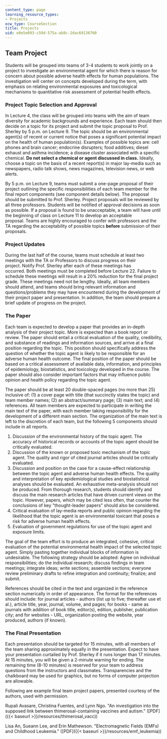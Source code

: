 ```yaml
---
content_type: page
learning_resource_types:
- Projects
ocw_type: CourseSection
title: Projects
uid: e0e5e093-c59d-575a-ab8c-2dac69136760
---
```


Team Project
------------

Students will be grouped into teams of 3-4 students to work jointly on a project to investigate an environmental agent for which there is reason for concern about possible adverse health effects for human populations. The investigation will center on concepts developed during the term, with emphasis on relating environmental exposures and toxicological mechanisms to quantitative risk assessment of potential health effects.

### Project Topic Selection and Approval

In Lecture 4, the class will be grouped into teams with the aim of team diversity for academic backgrounds and experience. Each team should then decide on a topic for its project and submit the topic proposal to Prof. Sherley by 5 p.m. on Lecture 9. The topic should be an environmental agent(s) of recent or current notice that poses a significant potential impact on the health of human population(s). Examples of possible topics are: cell phones and brain cancer; endocrine disrupters; food additives; diesel exhaust and asthma incidence; a disease cluster associated with a specific chemical. **Do not select a chemical or agent discussed in class.** Ideally, choose a topic on the basis of a recent report(s) in major lay-media such as newspapers, radio talk shows, news magazines, television news, or web alerts.

By 5 p.m. on Lecture 9, teams must submit a one-page proposal of their project outlining the specific responsibilities of each team member for the final report components (see component details below). The proposal should be submitted to Prof. Sherley. Project proposals will be reviewed by all three professors. Students will be notified of approval decisions as soon as possible. If a proposal is found to be unacceptable, a team will have until the beginning of class on Lecture 11 to develop an acceptable proposal. Teams are highly encouraged to confer with professors and the TA regarding the acceptability of possible topics **before** submission of their proposals.

### Project Updates

During the last half of the course, teams must schedule at least two meetings with the TA or Professors to discuss progress on their project. Notify Prof. Sherley after each of these meetings has occurred. Both meetings must be completed before Lecture 22. Failure to schedule these meetings will result in a 20% reduction for the final project grade. These meetings need not be lengthy. Ideally, all team members should attend, and teams should bring relevant information and questions/problems they may have encountered during the development of their project paper and presentation. In addition, the team should prepare a brief update of progress on the project.

### The Paper

Each team is expected to develop a paper that provides an in-depth analysis of their project topic. More is expected than a book report or review. The paper should entail a critical evaluation of the quality, credibility, and substance of readings and information sources, and arrive at a final position regarding the topic. This position should specifically address the question of whether the topic agent is likely to be responsible for an adverse human health outcome. The final position of the paper should be based on a critical assessment of available data, information, and principles of epidemiology, biostatistics, and toxicology developed in the course. The paper should also consider important factors that may influence public opinion and health policy regarding the topic agent.

The paper should be at least 20 double-spaced pages (no more than 25) inclusive of: (1) a cover page with title (that succinctly states the topic) and team member names; (2) an abstract/summary page; (3) main text; and (4) references. All team members are expected to participate in writing the main text of the paper, with each member taking responsibility for the development of a different main section. The organization of the main text is left to the discretion of each team, but the following 5 components should include in all reports.

1.  Discussion of the environmental history of the topic agent. The accuracy of historical records or accounts of the topic agent should be critically evaluated.
2.  Discussion of the known or proposed toxic mechanism of the topic agent. The quality and rigor of cited journal articles should be critically evaluated.
3.  Discussion and position on the case for a cause-effect relationship between the topic agent and adverse human health effects. The quality and interpretation of key epidemiological studies and biostatistical analyses should be evaluated. An exhaustive meta-analysis should not be produced. From thorough research, students should identify and discuss the main research articles that have driven current views on the topic. However, papers, which may be cited less often, that counter the conclusions of key "thought-leader papers" should also be considered.
4.  Critical evaluation of lay-media reports and public opinion regarding the likelihood that the topic agent is an environmental toxicant that poses a risk for adverse human health effects.
5.  Evaluation of government regulations for use of the topic agent and exposure limits.

The goal of the team effort is to produce an integrated, cohesive, critical evaluation of the potential environmental health impact of the selected topic agent. Simply pasting together individual blocks of information is undesirable. The following strategy should be adopted: Agree on individual responsibilities; do the individual research; discuss findings in team meetings; integrate ideas; write sections; assemble sections; everyone review preliminary drafts to refine integration and continuity; finalize; and submit.

References should be cited in the text and organized in the reference section numerically in order of appearance. The format for the references should include: for journal articles - authors (list up to five; thereafter use et al.), article title, year, journal, volume, and pages; for books - same as journals with addition of book title, editor(s), edition, publisher, publication city; and for websites - URL, organization posting the website, year produced, authors (if known).

### The Final Presentation

Each presentation should be targeted for 15 minutes, with all members of the team sharing approximately equally in the presentation. Expect to have your presentation curtailed by Prof. Sherley if it runs longer than 17 minutes. At 15 minutes, you will be given a 2-minute warning for ending. The remaining time (8-10 minutes) is reserved for your team to address questions from the instructors and classmates. Transparencies and the chalkboard may be used for graphics, but no forms of computer projection are allowable.

Following are example final team project papers, presented courtesy of the authors, used with permission.

Rupali Avasare, Christina Fuentes, and Lynn Ngo. "An investigation into the supposed link between thimerosal-containing vaccines and autism." ([PDF]({{< baseurl >}}/resources/thimerosal_vacc))

Lisa An, Sueann Lee, and Erin Mathewson. "Electromagnetic Fields (EMFs) and Childhood Leukemia." ([PDF]({{< baseurl >}}/resources/emf_leukemia))